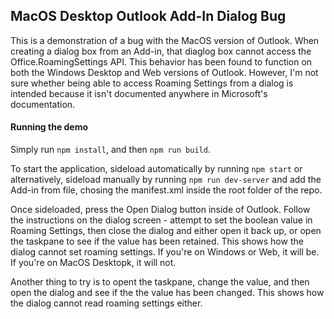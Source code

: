 ## MacOS Desktop Outlook Add-In Dialog Bug

This is a demonstration of a bug with the MacOS version of Outlook. When creating a dialog box from an Add-in, that diaglog box cannot access the Office.RoamingSettings API. This behavior has been found to function on both the Windows Desktop and Web versions of Outlook. However, I'm not sure whether being able to access Roaming Settings from a dialog is intended because it isn't documented anywhere in Microsoft's documentation.

#### Running the demo

Simply run `npm install`, and then `npm run build`.

To start the application, sideload automatically by running `npm start` or alternatively, sideload manually by running `npm run dev-server` and add the Add-in from file, chosing the manifest.xml inside the root folder of the repo.

Once sideloaded, press the Open Dialog button inside of Outlook. Follow the instructions on the dialog screen - attempt to set the boolean value in Roaming Settings, then close the dialog and either open it back up, or open the taskpane to see if the value has been retained. This shows how the dialog cannot set roaming settings. If you're on Windows or Web, it will be. If you're on MacOS Desktopk, it will not.

Another thing to try is to opent the taskpane, change the value, and then open the dialog and see if the the value has been changed. This shows how the dialog cannot read roaming settings either.
